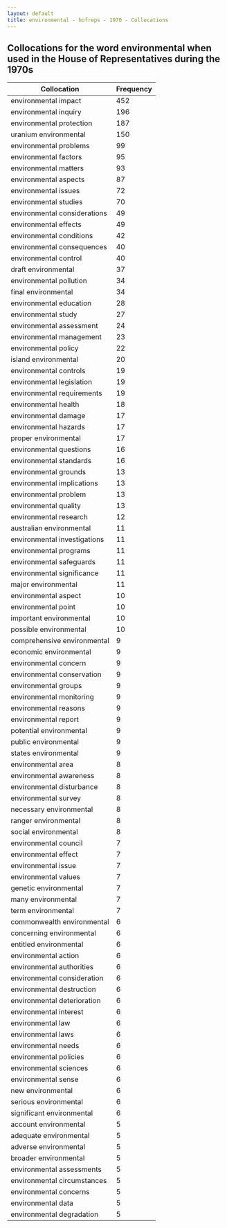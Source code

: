 ```yaml
---
layout: default
title: environmental - hofreps - 1970 - Collocations
---
```

## Collocations for the word **environmental** when used in the House of Representatives during the 1970s

| Collocation | Frequency |
|--------------|----------------|
|environmental impact|452|
|environmental inquiry|196|
|environmental protection|187|
|uranium environmental|150|
|environmental problems|99|
|environmental factors|95|
|environmental matters|93|
|environmental aspects|87|
|environmental issues|72|
|environmental studies|70|
|environmental considerations|49|
|environmental effects|49|
|environmental conditions|42|
|environmental consequences|40|
|environmental control|40|
|draft environmental|37|
|environmental pollution|34|
|final environmental|34|
|environmental education|28|
|environmental study|27|
|environmental assessment|24|
|environmental management|23|
|environmental policy|22|
|island environmental|20|
|environmental controls|19|
|environmental legislation|19|
|environmental requirements|19|
|environmental health|18|
|environmental damage|17|
|environmental hazards|17|
|proper environmental|17|
|environmental questions|16|
|environmental standards|16|
|environmental grounds|13|
|environmental implications|13|
|environmental problem|13|
|environmental quality|13|
|environmental research|12|
|australian environmental|11|
|environmental investigations|11|
|environmental programs|11|
|environmental safeguards|11|
|environmental significance|11|
|major environmental|11|
|environmental aspect|10|
|environmental point|10|
|important environmental|10|
|possible environmental|10|
|comprehensive environmental|9|
|economic environmental|9|
|environmental concern|9|
|environmental conservation|9|
|environmental groups|9|
|environmental monitoring|9|
|environmental reasons|9|
|environmental report|9|
|potential environmental|9|
|public environmental|9|
|states environmental|9|
|environmental area|8|
|environmental awareness|8|
|environmental disturbance|8|
|environmental survey|8|
|necessary environmental|8|
|ranger environmental|8|
|social environmental|8|
|environmental council|7|
|environmental effect|7|
|environmental issue|7|
|environmental values|7|
|genetic environmental|7|
|many environmental|7|
|term environmental|7|
|commonwealth environmental|6|
|concerning environmental|6|
|entitled environmental|6|
|environmental action|6|
|environmental authorities|6|
|environmental consideration|6|
|environmental destruction|6|
|environmental deterioration|6|
|environmental interest|6|
|environmental law|6|
|environmental laws|6|
|environmental needs|6|
|environmental policies|6|
|environmental sciences|6|
|environmental sense|6|
|new environmental|6|
|serious environmental|6|
|significant environmental|6|
|account environmental|5|
|adequate environmental|5|
|adverse environmental|5|
|broader environmental|5|
|environmental assessments|5|
|environmental circumstances|5|
|environmental concerns|5|
|environmental data|5|
|environmental degradation|5|
